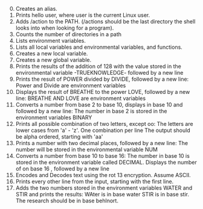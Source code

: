 0. Creates an alias.
1. Prints hello user, where user is the current Linux user.
2. Adds /action to the PATH. (/actions should be the last directory the shell looks into when looking for a program).
3. Counts the number of directories in a path
4. Lists environment variables.
5. Lists all local variables and environmental variables, and functions.
6. Creates a new local variable.
7. Creates a new global variable.
8. Prints the results of the addition of 128  with the value stored in the environmental variable -TRUEKNOWLEDGE- followed by a new line
9. Prints the result of POWER divided by DIVIDE, followed by a new line:
Power and Divide are environment variables
10. Displays the result of BREATHE to the power LOVE, followed by a new line:
BREATHE AND LOVE are environment variables
11. Converts a number from base 2 to base 10, displays in base 10 and followed by a new line:
The number in base 2 is stored in the environment variables BINARY
12. Prints all possible combination of two letters, except oo:
The letters are lower cases from 'a' - 'z'.
One combination per line
The output should be alpha ordered, starting with 'aa'
13. Prints a number with two decimal places, followed by a new line:
The number will be stored in the environmental variable NUM
14. Converts a number from base 10 to base 16:
The number in base 10 is stored in the environment variable called DECIMAL.
Displays the number of on base 16 , followed by a new line
15. Encodes and Decodes text using the rot 13 encryption. Assume ASCII.
16. Prints every other line from the input, starting with the first line.
17. Adds the two numbers stored in the environment variables WATER and STIR and prints the results:
WAter is in base water
STIR is in base stir.
The research should  be in base behlnort.